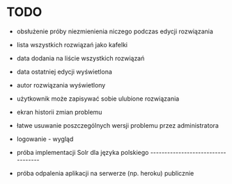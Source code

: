 # TODO

- obsłużenie próby niezmienienia niczego podczas edycji rozwiązania

- lista wszystkich rozwiązań jako kafelki
- data dodania na liście wszystkich rozwiązań
- data ostatniej edycji wyświetlona
- autor rozwiązania wyświetlony

- użytkownik może zapisywać sobie ulubione rozwiązania

- ekran historii zmian problemu
- łatwe usuwanie poszczególnych wersji problemu przez administratora

- logowanie - wygląd

- próba implementacji Solr dla języka polskiego -----------------------------------

- próba odpalenia aplikacji na serwerze (np. heroku) publicznie
